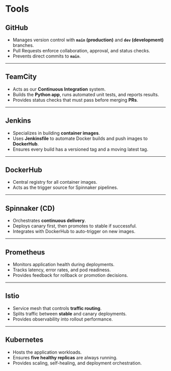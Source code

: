 # Tools

## GitHub
- Manages version control with **`main` (production)** and **`dev` (development)** branches.  
- Pull Requests enforce collaboration, approval, and status checks.  
- Prevents direct commits to **`main`**.  

---

## TeamCity
- Acts as our **Continuous Integration** system.  
- Builds the **Python app**, runs automated unit tests, and reports results.  
- Provides status checks that must pass before merging **PRs**.  

---

## Jenkins
- Specializes in building **container images**.  
- Uses **Jenkinsfile** to automate Docker builds and push images to **DockerHub**.  
- Ensures every build has a versioned tag and a moving latest tag.

---

## DockerHub
- Central registry for all container images.  
- Acts as the trigger source for Spinnaker pipelines.  

---

## Spinnaker (CD)
- Orchestrates **continuous delivery**.  
- Deploys canary first, then promotes to stable if successful.  
- Integrates with DockerHub to auto-trigger on new images.  

---

## Prometheus
- Monitors application health during deployments.
- Tracks latency, error rates, and pod readiness.
- Provides feedback for rollback or promotion decisions.

---

## Istio
- Service mesh that controls **traffic routing**.  
- Splits traffic between **stable** and canary deployments.  
- Provides observability into rollout performance.  

---

## Kubernetes
- Hosts the application workloads.  
- Ensures **five healthy replicas** are always running.  
- Provides scaling, self-healing, and deployment orchestration.
